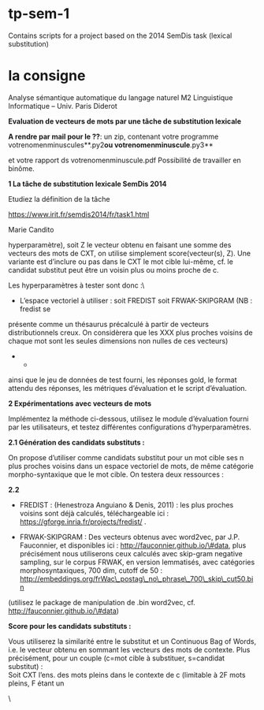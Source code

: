 # tp-sem-1
Contains scripts for a project based on the 2014 SemDis task (lexical substitution)

# la consigne
Analyse sémantique automatique du langage naturel M2 Linguistique
Informatique – Univ. Paris Diderot

**Evaluation de vecteurs de mots par une tâche de substitution
lexicale**

**A rendre par mail pour le ??**: un zip, contenant votre programme
votrenomenminuscules**.py2**ou votrenomenminuscule**.py3**

et votre rapport ds votrenomenminuscule.pdf Possibilité de travailler en
binôme.

**1 La tâche de substitution lexicale SemDis 2014**

Etudiez la définition de la tâche

https://www.irit.fr/semdis2014/fr/task1.html

Marie Candito

hyperparamètre), soit Z le vecteur obtenu en faisant une somme des
vecteurs des mots de CXT, on utilise simplement score(vecteur(s), Z).
Une variante est d’inclure ou pas dans le CXT le mot cible lui-même, cf.
le candidat substitut peut être un voisin plus ou moins proche de c.

Les hyperparamètres à tester sont donc :\
 - L’espace vectoriel à utiliser : soit FREDIST soit FRWAK-SKIPGRAM (NB
: fredist se

présente comme un thésaurus précalculé à partir de vecteurs
distributionnels creux. On considèrera que les XXX plus proches voisins
de chaque mot sont les seules dimensions non nulles de ces vecteurs)

-   -

ainsi que le jeu de données de test fourni, les réponses gold, le format
attendu des réponses, les métriques d’évaluation et le script
d’évaluation.

**2 Expérimentations avec vecteurs de mots**

Implémentez la méthode ci-dessous, utilisez le module d’évaluation
fourni par les utilisateurs, et testez différentes configurations
d’hyperparamètres.

**2.1 Génération des candidats substituts :**

On propose d’utiliser comme candidats substitut pour un mot cible ses n
plus proches voisins dans un espace vectoriel de mots, de même catégorie
morpho-syntaxique que le mot cible. On testera deux ressources :

**2.2**

- FREDIST : (Henestroza Anguiano & Denis, 2011) : les plus proches
voisins sont déjà calculés, téléchargeable ici :
https://gforge.inria.fr/projects/fredist/ .

- FRWAK-SKIPGRAM : Des vecteurs obtenus avec word2vec, par J.P.
Fauconnier, et disponibles ici : http://fauconnier.github.io/\#data,
plus précisément nous utiliserons ceux calculés avec skip-gram negative
sampling, sur le corpus FRWAK, en version lemmatisés, avec catégories
morphosyntaxiques, 700 dim, cutoff de 50 :
http://embeddings.org/frWac\_postag\_no\_phrase\_700\_skip\_cut50.bin

(utilisez le package de manipulation de .bin word2vec, cf.
http://fauconnier.github.io/\#data)

**Score pour les candidats substituts :**

Vous utiliserez la similarité entre le substitut et un Continuous Bag of
Words, i.e. le vecteur obtenu en sommant les vecteurs des mots de
contexte. Plus précisément, pour un couple (c=mot cible à substituer,
s=candidat substitut) :\
 Soit CXT l’ens. des mots pleins dans le contexte de c (limitable à 2F
mots pleins, F étant un

\

